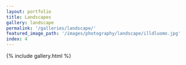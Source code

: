 ```yaml
---
layout: portfolio
title: Landscapes
gallery: landscape
permalink: '/galleries/landscape/'
featured_image_path: '/images/photography/landscape/illdluomo.jpg'
index: 4
---
```


{% include gallery.html %}
